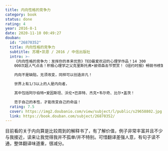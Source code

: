 ```yaml
---
title: 内向性格的竞争力
category: book
status: done
rating: 4
year: 2016-8-1
date: 2020-11-10 00:49:27
douban:
  id: "26870352"
  title: 内向性格的竞争力
  subtitle: 苏珊•凯恩 / 2016 / 中信出版社
  intro: >-
    《内向性格的竞争力：发挥你的本来优势》TED最爱欢迎的心理学作品！14 300
    000次超人气点击！积极心理学之父克里斯托弗•彼得森击节赞赏！《纽约时报》畅销书榜第一名！《时代》封面专题报道！CNN、《福布斯》、《巴伦周刊》、《人物》、《出版者周刊》一致推荐！

    内向不是缺陷，无须改变，同样可以创造非凡！

    世界上有1/3以上的人是内向者，

    其中包括阿尔伯特•爱因斯坦、沃伦•巴菲特、杰克•韦尔奇、比尔•盖茨！

    忠于自己的本性，才能改变自己的命运！
  rating: 7.5
  cover: https://img2.doubanio.com/view/subject/l/public/s29658802.jpg
  link: https://book.douban.com/subject/26870352/
---
```


目前看的关于内向算是比较周到的解释书了，有了解价值，例子非常丰富并且不少与我接近，读来让我觉得我并不孤单/并不特别。可惜翻译差强人意，有句子读不通，整体翻译味道重，很减分。
